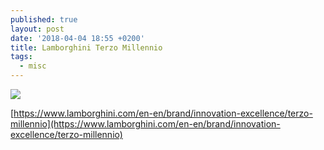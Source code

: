 ```yaml
---
published: true
layout: post
date: '2018-04-04 18:55 +0200'
title: Lamborghini Terzo Millennio
tags:
  - misc
---
```

![](https://cdn.scrot.moe/images/2018/04/04/terzo_right.png)

[https://www.lamborghini.com/en-en/brand/innovation-excellence/terzo-millennio](https://www.lamborghini.com/en-en/brand/innovation-excellence/terzo-millennio)
